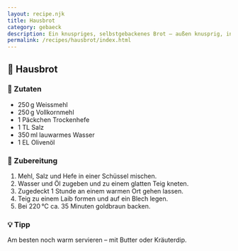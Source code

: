 ```yaml
---
layout: recipe.njk
title: Hausbrot
category: gebaeck
description: Ein knuspriges, selbstgebackenes Brot – außen knusprig, innen weich.
permalink: /recipes/hausbrot/index.html
---
```


## 🥖 Hausbrot

### 📝 Zutaten

- 250 g Weissmehl
- 250 g Vollkornmehl
- 1 Päckchen Trockenhefe
- 1 TL Salz
- 350 ml lauwarmes Wasser
- 1 EL Olivenöl

### 🔧 Zubereitung

1. Mehl, Salz und Hefe in einer Schüssel mischen.
2. Wasser und Öl zugeben und zu einem glatten Teig kneten.
3. Zugedeckt 1 Stunde an einem warmen Ort gehen lassen.
4. Teig zu einem Laib formen und auf ein Blech legen.
5. Bei 220 °C ca. 35 Minuten goldbraun backen.

### 💡 Tipp

Am besten noch warm servieren – mit Butter oder Kräuterdip.


